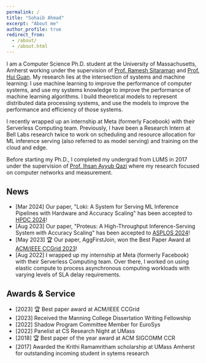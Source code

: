 ```yaml
---
permalink: /
title: "Sohaib Ahmad"
excerpt: "About me"
author_profile: true
redirect_from: 
  - /about/
  - /about.html
---
```


I am a Computer Science Ph.D. student at the University of Massachusetts, Amherst working under the supervision of [Prof. Ramesh Sitaraman](https://groups.cs.umass.edu/ramesh/) and [Prof. Hui Guan](https://guanh01.github.io/). My research lies at the intersection of systems and machine learning: I use machine learning to improve the performance of computer systems, and use my systems knowledge to improve the performance of machine learning algorithms. I build theoretical models to represent distributed data processing systems, and use the models to improve the performance and efficiency of those systems.

I recently wrapped up an internship at Meta (formerly Facebook) with their Serverless Computing team. Previously, I have been a Research Intern at Bell Labs research twice to work on scheduling and resource allocation for ML inference serving (also referred to as model serving) and training on the cloud and edge.

Before starting my Ph.D., I completed my undergrad from LUMS in 2017 under the supervision of [Prof. Ihsan Ayyub Qazi](https://web.lums.edu.pk/~ihsan/) where my research focused on computer networks and measurement.

## News

- \[Mar 2024] Our paper, "Loki: A System for Serving ML Inference Pipelines with Hardware and Accuracy Scaling" has been accepted to [HPDC 2024](https://www.hpdc.org/2024/)!
- \[Aug 2023] Our paper, "Proteus: A High-Throughput Inference-Serving System with Accuracy Scaling" has been accepted to [ASPLOS 2024](https://www.asplos-conference.org/asplos2024/)!
- \[May 2023] 🏆 Our paper, AggFirstJoin, won the Best Paper Award at [ACM/IEEE CCGrid 2023](https://ccgrid2023.iisc.ac.in/)!
- \[Aug 2022] I wrapped up my internship at Meta (formerly Facebook) with their Serverless Computing team. Over there, I worked on using elastic compute to process asynchronous computing workloads with varying levels of SLA delay requirements.
<!-- - \[Dec 2021] I presented our paper, AggNet, at the ACM/IEEE Symposium on Edge Computing! You can find the slides [here](https://docs.google.com/presentation/d/1rYKvqSYF6Hzp3akycAFhhCMzwHYDoyhA/edit?usp=sharing&ouid=118429391061954035556&rtpof=true&sd=true). I also presented a [poster version](https://drive.google.com/file/d/1uzl7xuU3iQRNXTVWAooH0tZnhBRe8tmq/view?usp=sharing) of the paper at the conference. -->
<!-- - \[Dec 2021] I attended the ACM/IEEE Symposium on Edge Computing in San Jose, CA and presented an overview of my dissertation work. You can find it [here](https://docs.google.com/presentation/d/1zpZPCSeoudXF2qEwwm-WJMDjcYV0TUTU/edit?usp=sharing&ouid=118429391061954035556&rtpof=true&sd=true)! -->

<!-- - \[Sep 2021] Super excited to share that I will be spending the summer of 2022 as a PhD intern at Facebook! I will be joining their Serverless Computing group in Seattle, and I cannot wait for all the exciting challenges I will get to tackle. -->
<!-- - \[May 2021] I will be spending my summer as a research intern at Bell Labs  -->
<!-- - \[Apr 2021] Our paper "AggNet: Cost-Aware Aggregation Networks for Geo-distributed Streaming Analytics" has been accepted to ACM/IEEE SEC 2021! -->
<!-- - \[Aug 2020] I wrapped up my work as a research intern at Bell Labs and am excited to share that I will continue to collaborate with them over the coming year! -->
<!-- - Our paper "Learning from Optimal: Energy Procurement Strategies for Data Centers" was accepted to ACM e-Energy 2019! I also received a student travel grant to present my work at the conference. -->

## Awards & Service

- \[2023\] 🏆 Best paper award at ACM/IEEE CCGrid
- \[2023\] Received the Manning College Dissertation Writing Fellowship
- \[2022\] Shadow Program Committee Member for EuroSys
- \[2022\] Panelist at CS Research Night at UMass
- \[2018\] 🏆 Best paper of the year award at ACM SIGCOMM CCR
- \[2017\] Awarded the Krithi Ramamritham scholarship at UMass Amherst for outstanding incoming student in sytems research
<!-- - Received the Summer Research Program award at LUMS (2016) -->
<!-- - Student travel grants at ACM e-Energy 2019, ACM IMC 2016 -->
<!-- - Dean's Honor List at LUMS (2013-17) -->

